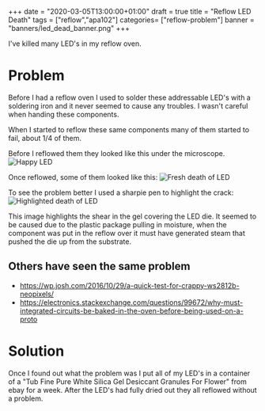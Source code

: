 +++
date = "2020-03-05T13:00:00+01:00"
draft = true
title = "Reflow LED Death"
tags = ["reflow","apa102"]
categories= ["reflow-problem"]
banner = "banners/led_dead_banner.png"
+++

I've killed many LED's in my reflow oven.

<!--more-->

# Problem
Before I had a reflow oven I used to solder these addressable LED's with a soldering iron and it never seemed to cause any troubles. I wasn't careful when handing these components.

When I started to reflow these same components many of them started to fail, about 1/4 of them.

Before I reflowed them they looked like this under the microscope.
![Happy LED](/images/led_death_before.jpg)

Once reflowed, some of them looked like this:
![Fresh death of LED](/images/led_death_clean.jpg)

To see the problem better I used a sharpie pen to highlight the crack:
![Highlighted death of LED](/images/led_death_highlight.jpg)

This image highlights the shear in the gel covering the LED die. It seemed to be caused due to the plastic package pulling in moisture, when the component was put in the reflow over it must have generated steam that pushed the die up from the substrate. 

## Others have seen the same problem
* https://wp.josh.com/2016/10/29/a-quick-test-for-crappy-ws2812b-neopixels/
* https://electronics.stackexchange.com/questions/99672/why-must-integrated-circuits-be-baked-in-the-oven-before-being-used-on-a-proto

# Solution
Once I found out what the problem was I put all of my LED's in a container of a "Tub Fine Pure White Silica Gel Desiccant Granules For Flower" from ebay for a week. After the LED's had fully dried out they all reflowed without a problem.



